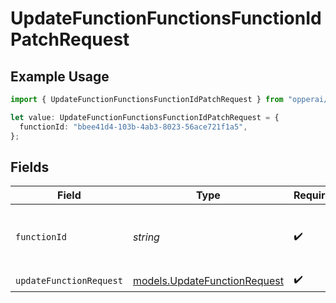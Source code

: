 # UpdateFunctionFunctionsFunctionIdPatchRequest

## Example Usage

```typescript
import { UpdateFunctionFunctionsFunctionIdPatchRequest } from "opperai/models/operations";

let value: UpdateFunctionFunctionsFunctionIdPatchRequest = {
  functionId: "bbee41d4-103b-4ab3-8023-56ace721f1a5",
};
```

## Fields

| Field                                                                 | Type                                                                  | Required                                                              | Description                                                           |
| --------------------------------------------------------------------- | --------------------------------------------------------------------- | --------------------------------------------------------------------- | --------------------------------------------------------------------- |
| `functionId`                                                          | *string*                                                              | :heavy_check_mark:                                                    | Unique identifier of the function given as a UUID                     |
| `updateFunctionRequest`                                               | [models.UpdateFunctionRequest](../../models/updatefunctionrequest.md) | :heavy_check_mark:                                                    | N/A                                                                   |